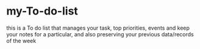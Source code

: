 # my-To-do-list
this is a To do list that manages your task, top priorities, events and keep your notes for a particular, and also preserving your previous data/records of the week
